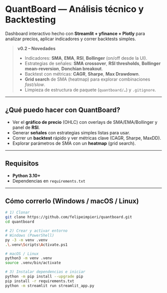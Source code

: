 
# QuantBoard — Análisis técnico y Backtesting
Dashboard interactivo hecho con **Streamlit + yfinance + Plotly** para analizar precios, aplicar indicadores y correr backtests simples.

> **v0.2 – Novedades**
> - Indicadores: **SMA**, **EMA**, **RSI**, **Bollinger** (on/off desde la UI).
> - Estrategias de señales: **SMA crossover**, **RSI thresholds**, **Bollinger mean-reversion**, **Donchian breakout**.
> - Backtest con métricas: **CAGR**, **Sharpe**, **Max Drawdown**.
> - **Grid search** de SMA (heatmap) para explorar combinaciones *fast/slow*.
> - Limpieza de estructura de paquete (`quantboard/…`) y `.gitignore`.

---

## ¿Qué puedo hacer con QuantBoard?
- Ver el **gráfico de precio** (OHLC) con overlays de SMA/EMA/Bollinger y panel de **RSI**.
- Generar **señales** con estrategias simples listas para usar.
- Correr un **backtest** rápido y ver métricas clave (CAGR, Sharpe, MaxDD).
- Explorar parámetros de SMA con un **heatmap** (grid search).

---

## Requisitos
- **Python 3.10+**
- Dependencias en `requirements.txt`

---

## Cómo correrlo (Windows / macOS / Linux)
```bash
# 1) Clonar
git clone https://github.com/felipeimpieri/quantboard.git
cd quantboard

# 2) Crear y activar entorno
# Windows (PowerShell)
py -3 -m venv .venv
.\.venv\Scripts\Activate.ps1

# macOS / Linux
python3 -m venv .venv
source .venv/bin/activate

# 3) Instalar dependencias e iniciar
python -m pip install --upgrade pip
pip install -r requirements.txt
python -m streamlit run streamlit_app.py
